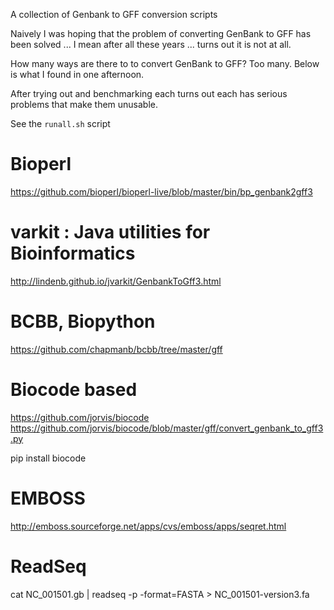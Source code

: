 A collection of Genbank to GFF conversion scripts

Naively I was hoping that the problem of converting GenBank to GFF has been solved ... I mean after all these years ... turns out it is not at all.

How many ways are there to  to convert GenBank to GFF? Too many. Below is what I found in one afternoon.

After trying out and benchmarking each turns out each has serious problems that make them unusable.

See the `runall.sh` script

# Bioperl
https://github.com/bioperl/bioperl-live/blob/master/bin/bp_genbank2gff3

# varkit : Java utilities for Bioinformatics
http://lindenb.github.io/jvarkit/GenbankToGff3.html

# BCBB, Biopython 
https://github.com/chapmanb/bcbb/tree/master/gff

# Biocode based
https://github.com/jorvis/biocode
https://github.com/jorvis/biocode/blob/master/gff/convert_genbank_to_gff3.py

pip install biocode

# EMBOSS
http://emboss.sourceforge.net/apps/cvs/emboss/apps/seqret.html

# ReadSeq
cat NC_001501.gb | readseq -p -format=FASTA > NC_001501-version3.fa
